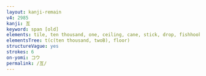 ```yaml
---
layout: kanji-remain
v4: 2985
kanji: 亙
keyword: span [old]
elements: tile, ten thousand, one, ceiling, cane, stick, drop, fishhook, ice, floor
elementsTree: t(c(ten thousand, twoB), floor)
structureVague: yes
strokes: 6
on-yomi: コウ
permalink: /亙/
---
```






